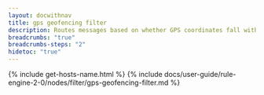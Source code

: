 ```yaml
---
layout: docwithnav
title: gps geofencing filter
description: Routes messages based on whether GPS coordinates fall within a configured geofence boundary.
breadcrumbs: "true"
breadcrumbs-steps: "2"
hidetoc: "true"
---
```


{% include get-hosts-name.html %}
{% include docs/user-guide/rule-engine-2-0/nodes/filter/gps-geofencing-filter.md %}
